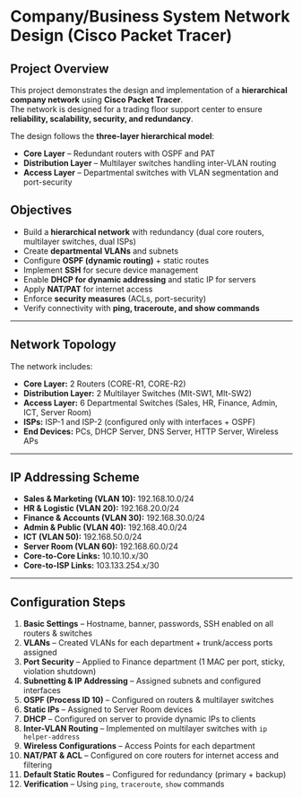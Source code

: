 # Company/Business System Network Design (Cisco Packet Tracer)

## Project Overview
This project demonstrates the design and implementation of a **hierarchical company network** using **Cisco Packet Tracer**.  
The network is designed for a trading floor support center to ensure **reliability, scalability, security, and redundancy**.  

The design follows the **three-layer hierarchical model**:
- **Core Layer** – Redundant routers with OSPF and PAT
- **Distribution Layer** – Multilayer switches handling inter-VLAN routing
- **Access Layer** – Departmental switches with VLAN segmentation and port-security

## Objectives
- Build a **hierarchical network** with redundancy (dual core routers, multilayer switches, dual ISPs)  
- Create **departmental VLANs** and subnets  
- Configure **OSPF (dynamic routing)** + static routes  
- Implement **SSH** for secure device management  
- Enable **DHCP for dynamic addressing** and static IP for servers  
- Apply **NAT/PAT** for internet access  
- Enforce **security measures** (ACLs, port-security)  
- Verify connectivity with **ping, traceroute, and show commands**  

---

## Network Topology
The network includes:
- **Core Layer:** 2 Routers (CORE-R1, CORE-R2)  
- **Distribution Layer:** 2 Multilayer Switches (Mlt-SW1, Mlt-SW2)  
- **Access Layer:** 6 Departmental Switches (Sales, HR, Finance, Admin, ICT, Server Room)  
- **ISPs:** ISP-1 and ISP-2 (configured only with interfaces + OSPF)  
- **End Devices:** PCs, DHCP Server, DNS Server, HTTP Server, Wireless APs  

---

## IP Addressing Scheme
- **Sales & Marketing (VLAN 10):** 192.168.10.0/24  
- **HR & Logistic (VLAN 20):** 192.168.20.0/24  
- **Finance & Accounts (VLAN 30):** 192.168.30.0/24  
- **Admin & Public (VLAN 40):** 192.168.40.0/24  
- **ICT (VLAN 50):** 192.168.50.0/24  
- **Server Room (VLAN 60):** 192.168.60.0/24  
- **Core-to-Core Links:** 10.10.10.x/30  
- **Core-to-ISP Links:** 103.133.254.x/30  

---

## Configuration Steps
1. **Basic Settings** – Hostname, banner, passwords, SSH enabled on all routers & switches  
2. **VLANs** – Created VLANs for each department + trunk/access ports assigned  
3. **Port Security** – Applied to Finance department (1 MAC per port, sticky, violation shutdown)  
4. **Subnetting & IP Addressing** – Assigned subnets and configured interfaces  
5. **OSPF (Process ID 10)** – Configured on routers & multilayer switches  
6. **Static IPs** – Assigned to Server Room devices  
7. **DHCP** – Configured on server to provide dynamic IPs to clients  
8. **Inter-VLAN Routing** – Implemented on multilayer switches with `ip helper-address`  
9. **Wireless Configurations** – Access Points for each department  
10. **NAT/PAT & ACL** – Configured on core routers for internet access and filtering  
11. **Default Static Routes** – Configured for redundancy (primary + backup)  
12. **Verification** – Using `ping`, `traceroute`, `show` commands  




